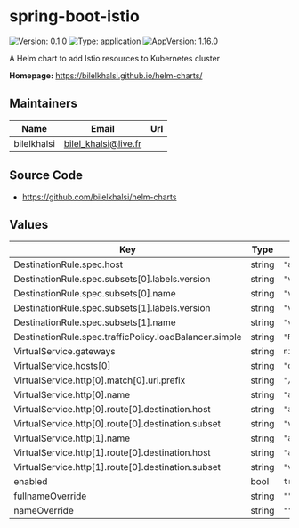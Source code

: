 # spring-boot-istio

![Version: 0.1.0](https://img.shields.io/badge/Version-0.1.0-informational?style=flat-square) ![Type: application](https://img.shields.io/badge/Type-application-informational?style=flat-square) ![AppVersion: 1.16.0](https://img.shields.io/badge/AppVersion-1.16.0-informational?style=flat-square)

A Helm chart to add Istio resources to Kubernetes cluster

**Homepage:** <https://bilelkhalsi.github.io/helm-charts/>

## Maintainers

| Name | Email | Url |
| ---- | ------ | --- |
| bilelkhalsi | bilel_khalsi@live.fr |  |

## Source Code

* <https://github.com/bilelkhalsi/helm-charts>

## Values

| Key | Type | Default | Description |
|-----|------|---------|-------------|
| DestinationRule.spec.host | string | `"api.org.cluster.local"` |  |
| DestinationRule.spec.subsets[0].labels.version | string | `"v1"` |  |
| DestinationRule.spec.subsets[0].name | string | `"v1"` |  |
| DestinationRule.spec.subsets[1].labels.version | string | `"v2"` |  |
| DestinationRule.spec.subsets[1].name | string | `"v2"` |  |
| DestinationRule.spec.trafficPolicy.loadBalancer.simple | string | `"ROUND_ROBIN"` |  |
| VirtualService.gateways | string | `nil` |  |
| VirtualService.hosts[0] | string | `"org.cluster.local"` |  |
| VirtualService.http[0].match[0].uri.prefix | string | `"/api/v1"` |  |
| VirtualService.http[0].name | string | `"api-v1"` |  |
| VirtualService.http[0].route[0].destination.host | string | `"api.org.cluster.local"` |  |
| VirtualService.http[0].route[0].destination.subset | string | `"v1"` |  |
| VirtualService.http[1].name | string | `"api-v2"` |  |
| VirtualService.http[1].route[0].destination.host | string | `"api.org.cluster.local"` |  |
| VirtualService.http[1].route[0].destination.subset | string | `"v2"` |  |
| enabled | bool | `true` |  |
| fullnameOverride | string | `""` |  |
| nameOverride | string | `""` |  |
